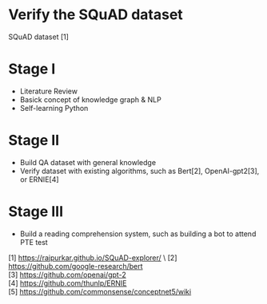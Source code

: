 # Verify the SQuAD dataset
SQuAD dataset [1]

# Stage I
  - Literature Review
  - Basick concept of knowledge graph & NLP
  - Self-learning Python
  
  
# Stage II

  - Build QA dataset with general knowledge
  - Verify dataset with existing algorithms, such as Bert[2], OpenAI-gpt2[3], or ERNIE[4]
  
# Stage III

  - Build a reading comprehension system, such as building a bot to attend PTE test
  
  
[1] https://rajpurkar.github.io/SQuAD-explorer/ \ 
[2] https://github.com/google-research/bert \
[3] https://github.com/openai/gpt-2 \
[4] https://github.com/thunlp/ERNIE \
[5] https://github.com/commonsense/conceptnet5/wiki
